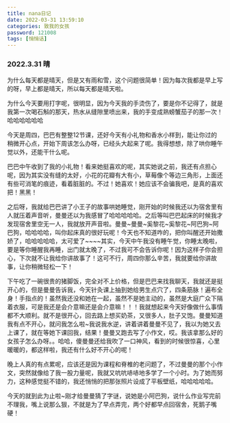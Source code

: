 ```yaml
---
title: nana日记
date: 2022-03-31 13:59:10
categories: 致我的女孩
password: 121008 
tags: [悄悄话]
---
```


### 2022.3.31		晴

为什么每天都是晴天，但是又有雨和雪，这个问题很简单！因为每次我都是早上写的呀，早上都是晴天，所以每天都是晴天啦。

为什么今天要用打字呢，很明显，因为今天我的手烫伤了，要是你不记得了，就是我第一次喝石斛的那天，热水从缝隙里喷出来，我的手变成熟螃蟹茄子的那一次！哈哈哈哈哈哈

今天是周四，巴巴有整整12节课，还好今天有小礼物和香水小样到，能让你过的稍微开心点，开始下周该怎么办呀，已经头大起来了呢。我得想想，除了哄你睡午觉以外，还能干什么呢。

巴巴中午收到了我的小礼物！看来她挺喜欢的呢，其实她说之前，我还有点担心呢，因为其实没有缝的太好，小花的花瓣有大有小，草莓像个等边三角形，上面还有些可消笔的痕迹，看着脏脏的。不过！她喜欢！她应该不会骗我吧，是真的喜欢把！黑黑！

之后呀，我就给巴巴讲了小王子的故事哄她睡觉，刚开始的时候我还以为宿舍里有人就压着声音听，曼曼还以为我感冒了哈哈哈哈哈。之后等叫巴巴起床的时候我才发现宿舍里空无一人，我就放开声音啦。曼曼~曼曼~奚黎花~奚黎花~阿巴狗~阿巴狗，哈哈哈哈，叫你起床真的很好玩呢！今天也不知道咋的，把你叫醒还开始撒娇了，哈哈哈哈哈，太可爱了~~~~其实，今天中午我没有睡午觉，你睡太晚啦，要是等你睡醒我再睡，出门就太晚了，不过我可不会告诉你呢！因为这样子你会担心，下次就不让我给你讲故事了！这可不行，周四你那么辛苦，我就要给你讲故事，让你稍微轻松一下！

下午吃了一碗很贵的猪脚饭，完全对不上价格，但是巴巴来找我聊天，我就还是挺开心的，但是曼曼告诉我，今天针灸课上抽到她给男生点穴了，四条筋脉！遍布全身！手指点的！虽然我还没和她在一起，虽然不是她主动的，虽然是大庭广众下隔着衣服，可是我还是会介意嘛还是会介意嘛！！！我就想起来今天好像做什么事情都不大顺利。就不是很开心，回去路上想买奶茶，又很多人，肚子又饱。曼曼知道我有点不开心，就问我怎么啦~我说我水逆，讲着讲着曼曼不见了，我以为她又去上课了，就在等她下课回我，结果！曼曼又跑去写了小作文，哎。我该拿那么好的女孩子怎么办呀。。哈哈，傻曼曼还给我吹了一口神风，看到的时候很惊喜，心里暖暖的，都这样啦，我还有什么好不开心的呢！

晚上人真的有点累呢，应该还是因为课程和脊椎的老问题了，不过曼曼的那个小作文，突然就像给了我一股力量呢，我就又吭吭哧哧地多学了一个小时。为了她而努力，这种感觉挺不错的，我还悄悄的把那张照片设成了平板壁纸，哈哈哈哈哈。

今天的就到此为止啦~刚才给曼曼猜了字谜，说她是小阿巴狗，说什么作业写完前不理我，嘴上说那么狠，不就是为了早点弄完，两个好都早点回宿舍，死鹅子嘴硬！

